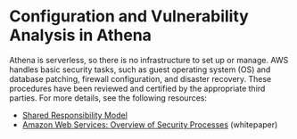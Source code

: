 # Configuration and Vulnerability Analysis in Athena<a name="security-vulnerability-management"></a>

Athena is serverless, so there is no infrastructure to set up or manage\. AWS handles basic security tasks, such as guest operating system \(OS\) and database patching, firewall configuration, and disaster recovery\. These procedures have been reviewed and certified by the appropriate third parties\. For more details, see the following resources:
+  [Shared Responsibility Model](https://aws.amazon.com/compliance/shared-responsibility-model/) 
+ [Amazon Web Services: Overview of Security Processes](https://d0.awsstatic.com/whitepapers/Security/AWS_Security_Whitepaper.pdf) \(whitepaper\)